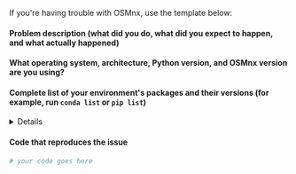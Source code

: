If you're having trouble with OSMnx, use the template below:

#### Problem description (what did you do, what did you expect to happen, and what actually happened)

#### What operating system, architecture, Python version, and OSMnx version are you using?

#### Complete list of your environment's packages and their versions (for example, run `conda list` or `pip list`)

<details>
# Paste the output of your Python packages and their versions here

</details>

#### Code that reproduces the issue

```python
# your code goes here
```
